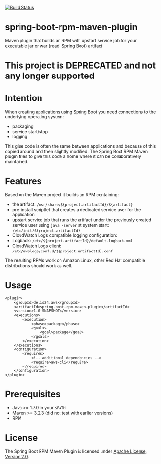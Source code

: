 [![Build Status](https://travis-ci.org/ImmobilienScout24/spring-boot-rpm-maven-plugin.svg?branch=master)](https://travis-ci.org/ImmobilienScout24/spring-boot-rpm-maven-plugin)

# spring-boot-rpm-maven-plugin
Maven plugin that builds an RPM with upstart service job for your executable jar or war (read: Spring Boot) artifact

# This project is DEPRECATED and not any longer supported

Intention
=========
When creating applications using Spring Boot you need connections to the underlying operating system:
* packaging
* service start/stop
* logging

This glue code is often the same between applications and because of this copied around and then slightly modified.
The Spring Boot RPM Maven plugin tries to give this code a home where it can be collaboratively maintained.

Features
========
Based on the Maven project it builds an RPM containing:
* the artifact: `/usr/share/${project.artifactId}/${artifact}`
* pre-install scriptlet that creates a dedicated service user for the application
* upstart service job that runs the artifact under the previously created service user using `java -server` at system start: `/etc/init/${project.artifactId}`
* CloudWatch Logs compatible logging configuration:
 * Logback: `/etc/${project.artifactId}/default-logback.xml`
 * CloudWatch Logs client: `/etc/awslogs/conf.d/${project.artifactId}.conf`

The resulting RPMs work on Amazon Linux, other Red Hat compatible distributions should work as well.

Usage
=====

    <plugin>
        <groupId>de.is24.aws</groupId>
        <artifactId>spring-boot-rpm-maven-plugin</artifactId>
        <version>1.0-SNAPSHOT</version>
        <executions>
            <execution>
                <phase>package</phase>
                <goals>
                    <goal>package</goal>
                </goals>
            </execution>
        </executions>
        <configuration>
            <requires>
                <!-- additional dependencies -->
                <require>aws-cli</require>
            </requires>
        </configuration>
    </plugin>

Prerequisites
=============
* Java >= 1.7.0 in your `$PATH`
* Maven >= 3.2.3 (did not test with earlier versions)
* RPM

License
=======
The Spring Boot RPM Maven Plugin is licensed under [Apache License, Version 2.0](https://github.com/ImmobilienScout24/spring-boot-rpm-maven-plugin/blob/master/LICENSE.txt).
